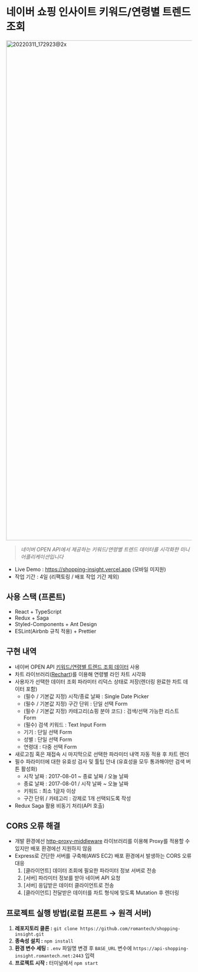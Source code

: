 # 네이버 쇼핑 인사이트 키워드/연령별 트렌드 조회

<img width="1358" alt="20220311_172923@2x" src="https://user-images.githubusercontent.com/8604840/157831711-72c933cc-5ff7-4796-ae27-29faacf0690f.png">

> _네이버 OPEN API에서 제공하는 키워드/연령별 트렌드 데이터를 시각화한 미니 어플리케이션입니다_

- Live Demo : https://shopping-insight.vercel.app (모바일 미지원)
- 작업 기간 : 4일 (리팩토링 / 배포 작업 기간 제외)

## 사용 스택 (프론트)

- React + TypeScript
- Redux + Saga
- Styled-Components + Ant Design
- ESLint(Airbnb 규칙 적용) + Prettier

## 구현 내역

- 네이버 OPEN API [키워드/연령별 트렌드 조회 데이터](https://bit.ly/3i5lES4) 사용
- 차트 라이브러리([Rechart](https://recharts.org/zh-CN))를 이용해 연령별 라인 차트 시각화
- 사용자가 선택한 데이터 조회 파라미터 리덕스 상태로 저장(렌더링 완료한 차트 데이터 포함)
  - (필수 / 기본값 지정) 시작/종료 날짜 : Single Date Picker
  - (필수 / 기본값 지정) 구간 단위 : 단일 선택 Form
  - (필수 / 기본값 지정) 카테고리(쇼핑 분야 코드) : 검색/선택 가능한 리스트 Form
  - (필수) 검색 키워드 : Text Input Form
  - 기기 : 단일 선택 Form
  - 성별 : 단일 선택 Form
  - 연령대 : 다중 선택 Form
- 새로고침 혹은 재접속 시 마지막으로 선택한 파라미터 내역 자동 적용 후 차트 렌더
- 필수 파라미터에 대한 유효성 검사 및 툴팁 안내 (유효성을 모두 통과해야만 검색 버튼 활성화)
  - 시작 날짜 : 2017-08-01 ~ 종료 날짜 / 오늘 날짜
  - 종료 날짜 : 2017-08-01 / 시작 날짜 ~ 오늘 날짜
  - 키워드 : 최소 1글자 이상
  - 구간 단위 / 카테고리 : 강제로 1개 선택되도록 작성
- Redux Saga 활용 비동기 처리(API 호출)

## CORS 오류 해결

- 개발 환경에선 [http-proxy-middleware](https://www.npmjs.com/package/http-proxy-middleware) 라이브러리를 이용해 Proxy를 적용할 수 있지만 배포 환경에선 지원하지 않음
- Express로 간단한 서버를 구축해(AWS EC2) 배포 환경에서 발생하는 CORS 오류 대응
  1. [클라이언트] 데이터 조회에 필요한 파라미터 정보 서버로 전송
  2. [서버] 파라미터 정보를 받아 네이버 API 요청
  3. [서버] 응답받은 데이터 클라이언트로 전송
  4. [클라이언트] 전달받은 데이터를 차트 형식에 맞도록 Mutation 후 렌더링

## 프로젝트 실행 방법(로컬 프론트 → 원격 서버)

1. **레포지토리 클론 :** `git clone https://github.com/romantech/shopping-insight.git`
2. **종속성 설치 :** `npm install`
3. **환경 변수 세팅 :** `.env` 파일명 변경 후 `BASE_URL` 변수에 `https://api-shopping-insight.romantech.net:2443` 입력
4. **프로젝트 시작 :** 터미널에서 `npm start`
